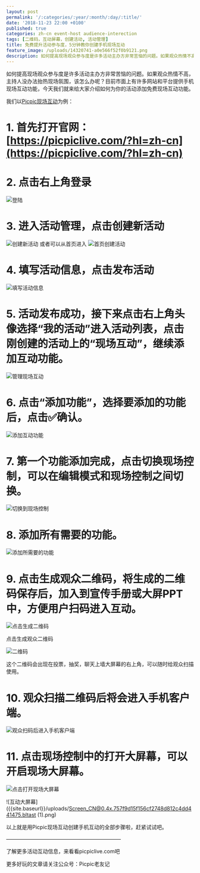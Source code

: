 ```yaml
---
layout: post
permalink: '/:categories/:year/:month/:day/:title/'
date: '2018-11-23 22:00 +0100'
published: true
categories: zh-cn event-host audience-interection
tags: [二维码，互动屏幕，创建活动, 活动管理]
title: 免费提升活动参与度，5分钟教你创建手机现场互动
feature_image: /uploads/14320741-a0e566f52f0b9121.png
description: 如何提高现场观众参与度是许多活动主办方非常苦恼的问题。如果观众热情不高，主持人没办法抬热现场氛围，该怎么办呢？目前市面上有许多网站和平台提供手机现场互动功能，今天我们就来给大家介绍如何为你的活动添加免费现场互动功能。
---
```

如何提高现场观众参与度是许多活动主办方非常苦恼的问题。如果观众热情不高，主持人没办法抬热现场氛围，该怎么办呢？目前市面上有许多网站和平台提供手机现场互动功能，今天我们就来给大家介绍如何为你的活动添加免费现场互动功能。

我们以[Picpic现场互动](https://picpiclive.com)为例：

# 1. 首先打开官网：[https://picpiclive.com/?hl=zh-cn](https://picpiclive.com/?hl=zh-cn)


# 2. 点击右上角登录

![登陆]({{site.baseurl}}/uploads/14320741-a0e566f52f0b9121.png)


# 3. 进入活动管理，点击创建新活动

![创建新活动]({{site.baseurl}}/uploads/WechatIMG57.png)
或者可以从首页进入
![首页创建活动]({{site.baseurl}}/uploads/download.png)


# 4. 填写活动信息，点击发布活动

![填写活动信息]({{site.baseurl}}/uploads/14320741-96799ce82a28f465.png)


# 5. 活动发布成功，接下来点击右上角头像选择“我的活动”进入活动列表，点击刚创建的活动上的“现场互动”，继续添加互动功能。

![管理现场互动]({{site.baseurl}}/uploads/14320741-e40b1c3bda7abc24.png)


# 6. 点击“添加功能”，选择要添加的功能后，点击✅确认。

![添加互动功能]({{site.baseurl}}/uploads/14320741-7b02e0b7bfa63d6f.png)


# 7. 第一个功能添加完成，点击切换现场控制，可以在编辑模式和现场控制之间切换。

![切换到现场控制]({{site.baseurl}}/uploads/14320741-e869a4b3d6c9c321.png)


# 8. 添加所有需要的功能。

![添加所需要的功能]({{site.baseurl}}/uploads/14320741-01591c45146677a9.png)


# 9. 点击生成观众二维码，将生成的二维码保存后，加入到宣传手册或大屏PPT中，方便用户扫码进入互动。
![点击生成二维码]({{site.baseurl}}/uploads/14320741-b35d299218d94e4c.png)

点击生成观众二维码

![二维码]({{site.baseurl}}/uploads/14320741-4b3e1de9e41ae208.png)

这个二维码会出现在投票，抽奖，聊天上墙大屏幕的右上角，可以随时给观众扫描使用。


# 10. 观众扫描二维码后将会进入手机客户端。

![观众扫码后进入手机客户端]({{site.baseurl}}/uploads/14320741-fce87feb7d55aa0f.png)



# 11. 点击现场控制中的打开大屏幕，可以开启现场大屏幕。

![点击打开现场大屏幕]({{site.baseurl}}/uploads/14320741-25845c2ec24eea27.png)

![互动大屏幕]({{site.baseurl}}/uploads/Screen_CN@0.4x.757f9d15f156cf2748d812c4dd441475.bltast (1).png)

以上就是用Picpic现场互动创建手机互动的全部步骤啦，赶紧试试吧。


——————————————————————

了解更多活动互动信息，来看看picpiclive.com吧

更多好玩的文章请关注公众号：Picpic老友记